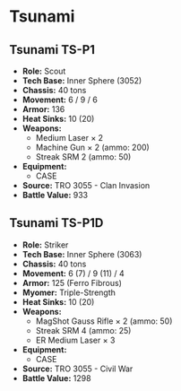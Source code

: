 # Tsunami
## Tsunami TS-P1
- **Role:** Scout
- **Tech Base:** Inner Sphere (3052)
- **Chassis:** 40 tons
- **Movement:** 6 / 9 / 6
- **Armor:** 136
- **Heat Sinks:** 10 (20)
- **Weapons:**
  - Medium Laser × 2
  - Machine Gun × 2 (ammo: 200)
  - Streak SRM 2 (ammo: 50)
- **Equipment:**
  - CASE
- **Source:** TRO 3055 - Clan Invasion
- **Battle Value:** 933

## Tsunami TS-P1D
- **Role:** Striker
- **Tech Base:** Inner Sphere (3063)
- **Chassis:** 40 tons
- **Movement:** 6 (7) / 9 (11) / 4
- **Armor:** 125 (Ferro Fibrous)
- **Myomer:** Triple-Strength
- **Heat Sinks:** 10 (20)
- **Weapons:**
  - MagShot Gauss Rifle × 2 (ammo: 50)
  - Streak SRM 4 (ammo: 25)
  - ER Medium Laser × 3
- **Equipment:**
  - CASE
- **Source:** TRO 3055 - Civil War
- **Battle Value:** 1298

